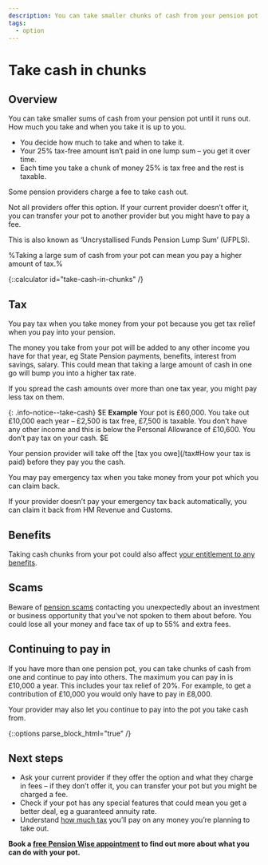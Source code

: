 ```yaml
---
description: You can take smaller chunks of cash from your pension pot until it runs out.
tags:
  - option
---
```


# Take cash in chunks

## Overview

You can take smaller sums of cash from your pension pot until it runs out. How much you take and when you take it is up to you.

- You decide how much to take and when to take it.
- Your 25% tax-free amount isn’t paid in one lump sum – you get it over time.
- Each time you take a chunk of money 25% is tax free and the rest is taxable.

Some pension providers charge a fee to take cash out.

Not all providers offer this option. If your current provider doesn’t offer it, you can transfer your pot to another provider but you might have to pay a fee.

This is also known as ‘Uncrystallised Funds Pension Lump Sum’ (UFPLS).

%Taking a large sum of cash from your pot can mean you pay a higher amount of tax.%

{::calculator id="take-cash-in-chunks" /}

## Tax

You pay tax when you take money from your pot because you get tax relief when you pay into your pension.

The money you take from your pot will be added to any other income you have for that year, eg State Pension payments, benefits, interest from savings, salary. This could mean that taking a large amount of cash in one go will bump you into a higher tax rate.

If you spread the cash amounts over more than one tax year, you might pay less tax on them.

{: .info-notice--take-cash}
$E
**Example**
Your pot is £60,000. You take out £10,000 each year – £2,500 is tax free, £7,500 is taxable. You don’t have any other income and this is below the Personal Allowance of £10,600. You don’t pay tax on your cash.
$E

Your pension provider will take off the [tax you owe](/tax#How your tax is paid) before they pay you the cash.

You may pay emergency tax when you take money from your pot which you can claim back.

If your provider doesn’t pay your emergency tax back automatically, you can claim it back from
HM Revenue and Customs.

## Benefits

Taking cash chunks from your pot could also affect [your entitlement to any benefits](/benefits).

## Scams

Beware of [pension scams](/scams) contacting you unexpectedly about an investment or business opportunity that you’ve not spoken to them about before. You could lose all your money and face tax of up to 55% and extra fees.

## Continuing to pay in

If you have more than one pension pot, you can take chunks of cash from one and continue to pay into others. The maximum you can pay in is £10,000 a year. This includes your tax relief of 20%. For example, to get a contribution of £10,000 you would only have to pay in £8,000.

Your provider may also let you continue to pay into the pot you take cash from.

{::options parse_block_html="true" /}
<div class="next-steps next-steps--take-cash-in-chunks">

## Next steps

- Ask your current provider if they offer the option and what they charge in fees – if they don’t offer it, you can transfer your pot but you might be charged a fee.
- Check if your pot has any special features that could mean you get a better deal, eg a guaranteed annuity rate.
- Understand [how much tax](/tax) you’ll pay on any money you’re planning to take out.

**Book a [free Pension Wise appointment](/appointments) to find out more about what you can do with your pot.**

</div>
